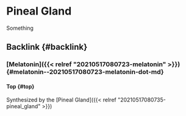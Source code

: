 # Pineal Gland


Something


## Backlink {#backlink}


### [Melatonin]({{< relref "20210517080723-melatonin" >}}) {#melatonin--20210517080723-melatonin-dot-md}


#### Top {#top}

Synthesized by the [Pineal Gland]({{< relref "20210517080735-pineal_gland" >}})

